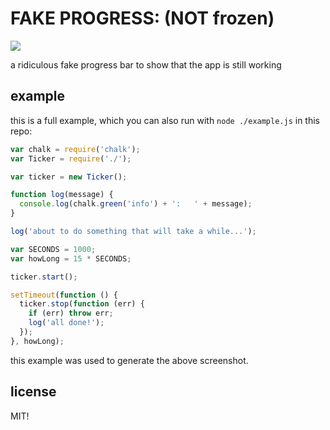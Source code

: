 # FAKE PROGRESS: (NOT frozen)

![](https://i.imgur.com/QtQUZUo.png)

a ridiculous fake progress bar to show that the app is still working

## example

this is a full example, which you can also run with `node ./example.js` in
this repo:

```js
var chalk = require('chalk');
var Ticker = require('./');

var ticker = new Ticker();

function log(message) {
  console.log(chalk.green('info') + ':   ' + message);
}

log('about to do something that will take a while...');

var SECONDS = 1000;
var howLong = 15 * SECONDS;

ticker.start();

setTimeout(function () {
  ticker.stop(function (err) {
    if (err) throw err;
    log('all done!');
  });
}, howLong);
```

this example was used to generate the above screenshot.

## license

MIT!

